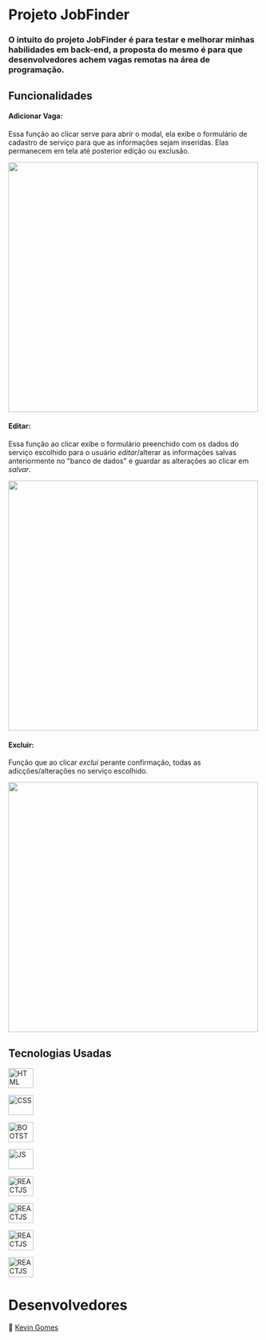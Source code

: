 #  Projeto JobFinder

### O intuito do projeto JobFinder é para testar e melhorar minhas habilidades em back-end, a proposta do mesmo é para que desenvolvedores achem vagas remotas na área de programação.

## Funcionalidades

#### **Adicionar Vaga:**

Essa função ao clicar serve para abrir o modal, ela exibe o formulário de cadastro de serviço para que as informações sejam inseridas. Elas permanecem em tela até posterior edição ou exclusão.

<img src="https://cdn.discordapp.com/attachments/928701821818638336/936410514085511259/unknown.png" width="500px">

#### **Editar:**

Essa função ao clicar exibe o formulário preenchido com os dados do serviço escolhido para o usuário _editar_/alterar as informações salvas anteriormente no "banco de dados" e guardar as alterações ao clicar em _salvar_.

<img src="editar.png" width="500px"></img>

#### **Excluir:**

Função que ao clicar _exclui_ perante confirmação, todas as adicções/alterações no serviço escolhido.

<img src="excluir.png" width="500px"></img>

## Tecnologias Usadas

<img aligne="center" src="https://cdn.jsdelivr.net/gh/devicons/devicon/icons/html5/html5-original.svg" alt="HTML" width="50" height="40" style="max-width:100%;"></img>

<img aligne="center" src="https://cdn.jsdelivr.net/gh/devicons/devicon/icons/css3/css3-original.svg" alt="CSS" width="50" height="40" style="max-width:100%;"></img>

<img text-align="center" src="https://cdn.jsdelivr.net/gh/devicons/devicon/icons/bootstrap/bootstrap-original.svg" alt="BOOTSTRAP" width="50" height="40" style="max-width:100%;"></img>

<img text-align="center" src="https://cdn.jsdelivr.net/gh/devicons/devicon/icons/javascript/javascript-plain.svg" alt="JS" width="50" height="40" style="max-width:100%;"></img>

<img text-align="center" src="https://cdn.jsdelivr.net/gh/devicons/devicon/icons/nodejs/nodejs-original.svg" alt="REACTJS" width="50" height="40" style="max-width:100%;"></img>

<img text-align="center" src="https://cdn.jsdelivr.net/gh/devicons/devicon/icons/express/express-original-wordmark.svg" alt="REACTJS" width="50" height="40" style="max-width:100%;"></img>

<img text-align="center" src="https://cdn.jsdelivr.net/gh/devicons/devicon/icons/handlebars/handlebars-original.svg" alt="REACTJS" width="50" height="40" style="max-width:100%;"></img>

<img text-align="center" src="https://camo.githubusercontent.com/644b7c04356f7e17ee98274b9a7d59af01e06bc988e4c311c8259df425d13c18/68747470733a2f2f75706c6f61642e77696b696d656469612e6f72672f77696b6970656469612f636f6d6d6f6e732f392f39372f53716c6974652d7371756172652d69636f6e2e737667" alt="REACTJS" width="50" height="40" style="max-width:100%;"></img>

# Desenvolvedores

📌 [Kevin Gomes](https://github.com/AgathaLima)
